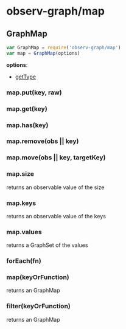 # observ-graph/map

## GraphMap

```js
var GraphMap = require('observ-graph/map')
var map = GraphMap(options)
```

**options**:

- [getType](../README.md#gettype)

### map.put(key, raw)

### map.get(key)

### map.has(key)

### map.remove(obs || key)

### map.move(obs || key, targetKey)

### map.size

returns an observable value of the size

### map.keys

returns an observable value of the keys

### map.values

returns a GraphSet of the values

### forEach(fn)

### map(keyOrFunction)

returns an GraphMap

### filter(keyOrFunction)

returns an GraphMap
